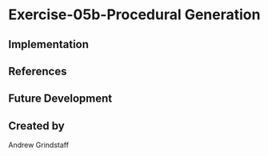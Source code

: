 # Exercise-05b-Procedural Generation


## Implementation

## References

## Future Development

## Created by
Andrew Grindstaff
